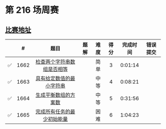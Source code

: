 # 第 216 场周赛

## [比赛地址](https://leetcode-cn.com/contest/weekly-contest-216/)

|  | # | 题目 | 题解 | 难度 | 得分 | 完成时间 | 错误提交 |
| :--: | -- | :--: | -- | :--: | :--: | :--: | :--: |
| ✅ | 1662 | [检查两个字符串数组是否相等](https://github.com/Mathstarry/Leetcode/tree/master/problems/1662_arrayStringsAreEqual) | | 简单 | 3 | 0:01:14 | |
| ✅ | 1663 | [具有给定数值的最小字符串](https://github.com/Mathstarry/Leetcode/tree/master/problems/1663_getSmallestString) | | 中等 | 4 | 0:08:21 | |
| ✅ | 1664 | [生成平衡数组的方案数](https://github.com/Mathstarry/Leetcode/tree/master/problems/1664_waysToMakeFair) | | 中等 | 5 | 0:31:56 | |
| ✅ | 1665 | [完成所有任务的最少初始能量](https://github.com/Mathstarry/Leetcode/tree/master/problems/1665_minimumEffort) | | 困难 | 6 | 1:04:23 | |
